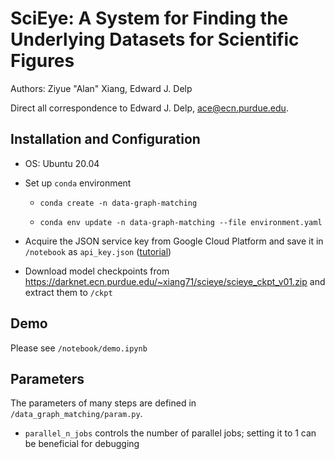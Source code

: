 # SciEye: A System for Finding the Underlying Datasets for Scientific Figures

Authors: Ziyue "Alan" Xiang, Edward J. Delp

Direct all correspondence to Edward J. Delp, [ace@ecn.purdue.edu](mailto:ace@ecn.purdue.edu).

## Installation and Configuration

- OS: Ubuntu 20.04

- Set up `conda` environment

  - `conda create -n data-graph-matching`

  - `conda env update -n data-graph-matching --file environment.yaml`

- Acquire the JSON service key from Google Cloud Platform and save it in `/notebook` as `api_key.json` ([tutorial](https://cloud.google.com/vision/docs/before-you-begin))

- Download model checkpoints from <https://darknet.ecn.purdue.edu/~xiang71/scieye/scieye_ckpt_v01.zip> and extract them to `/ckpt`

## Demo

Please see `/notebook/demo.ipynb`

## Parameters

The parameters of many steps are defined in `/data_graph_matching/param.py`.

- `parallel_n_jobs` controls the number of parallel jobs; setting it to 1 can be beneficial for debugging
